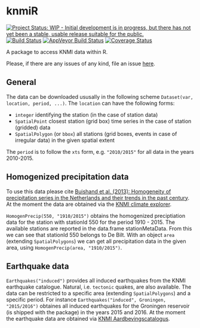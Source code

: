 <!-- README.md is generated from README.Rmd. Please edit that file -->
knmiR
=====

[![Project Status: WIP - Initial development is in progress, but there has not yet been a stable, usable release suitable for the public.](http://www.repostatus.org/badges/latest/wip.svg)](http://www.repostatus.org/#wip) [![Build Status](https://travis-ci.org/MartinRoth/knmiR.png?branch=master)](https://travis-ci.org/MartinRoth/knmiR) [![AppVeyor Build Status](https://ci.appveyor.com/api/projects/status/github/MartinRoth/knmiR?branch=master&svg=true)](https://ci.appveyor.com/project/MartinRoth/knmiR) [![Coverage Status](https://img.shields.io/codecov/c/github/MartinRoth/knmiR/master.svg)](https://codecov.io/github/MartinRoth/knmiR?branch=master)

A package to access KNMI data within R.

Please, if there are any issues of any kind, file an issue [here](https://github.com/MartinRoth/knmiR/issues).

General
-------

The data can be downloaded ususally in the following scheme `Dataset(var, location, period, ...)`. The `location` can have the following forms:

-   `integer` identifying the station (in the case of station data)
-   `SpatialPoint` closest station (grid box) time series in the case of station (gridded) data
-   `SpatialPolygon` (or `bbox`) all stations (grid boxes, events in case of irregular data) in the given spatial extent

The `period` is to follow the `xts` form, e.g. `"2010/2015"` for all data in the years 2010-2015.

Homogenized precipitation data
------------------------------

To use this data please cite [Buishand et al. (2013): Homogeneity of precipitation series in the Netherlands and their trends in the past century](http://onlinelibrary.wiley.com/doi/10.1002/joc.3471/abstract). At the moment the data are obtained via the [KNMI climate explorer](http://climexp.knmi.nl/).

`HomogenPrecip(550, "1910/2015")` obtains the homogenized preciptiation data for the station with stationId 550 for the period 1910 - 2015. The available stations are reported in the data.frame stationMetaData. From this we can see that stationId 550 belongs to De Bilt. With an object `area` (extending `SpatialPolygons`) we can get all precipitation data in the given area, using `HomogenPrecip(area, "1910/2015")`.

Earthquake data
---------------

`Earthquakes("induced")` provides all induced earthquakes from the KNMI earthquake catalogue. Natural, i.e. `tectonic` quakes, are also available. The data can be restricted to a specific area (extending `SpatialPolygons`) and a specific period. For instance `Earthquakes("induced", Groningen, "2015/2016")` obtaines all induced earthquakes for the Groningen reservoir (is shipped with the package) in the years 2015 and 2016. At the moment the earthquake data are obtained via [KNMI Aardbevingscatalogus](https://www.knmi.nl/kennis-en-datacentrum/dataset/aardbevingscatalogus).
